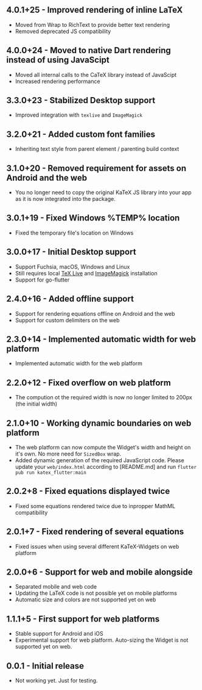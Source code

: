 ## 4.0.1+25 - Improved rendering of inline LaTeX

 * Moved from Wrap to RichText to provide better text rendering
 * Removed deprecated JS compatibility

## 4.0.0+24 - Moved to native Dart rendering instead of using JavaScipt

 * Moved all internal calls to the CaTeX library instead of JavaScipt
 * Increased rendering performance

## 3.3.0+23 - Stabilized Desktop support

 * Improved integration with `texlive` and `ImageMagick`

## 3.2.0+21 - Added custom font families

 * Inheriting text style from parent element / parenting build context

## 3.1.0+20 - Removed requirement for assets on Android and the web

 * You no longer need to copy the original KaTeX JS library into your app as it is now integrated into the package.

## 3.0.1+19 - Fixed Windows %TEMP% location

 * Fixed the temporary file's location on Windows

## 3.0.0+17 - Initial Desktop support

 * Support Fuchsia, macOS, Windows and Linux
 * Still requires local [TeX Live](https://www.tug.org/texlive/) and [ImageMagick](https://imagemagick.org/index.php) installation
 * Support for go-flutter

## 2.4.0+16 - Added offline support

 * Support for rendering equations offline on Android and the web
 * Support for custom delimiters on the web

## 2.3.0+14 - Implemented automatic width for web platform

 * Implemented automatic width for the web platform

## 2.2.0+12 - Fixed overflow on web platform

 * The compution ot the required width is now no longer limited to 200px (the initial width)

## 2.1.0+10 - Working dynamic boundaries on web platform

 * The web platform can now compute the Widget's width and height on it's own. No more need for `SizedBox` wrap.
 * Added dynamic generation of the required JavaScript code. Please update your `web/index.html` according to [README.md] and run `flutter pub run katex_flutter:main`

## 2.0.2+8 - Fixed equations displayed twice

 * Fixed some equations rendered twice due to inpropper MathML compatibility

## 2.0.1+7 - Fixed rendering of several equations

 * Fixed issues when using several different KaTeX-Widgets on web platform

## 2.0.0+6 - Support for web and mobile alongside

 * Separated mobile and web code
 * Updating the LaTeX code is not possible yet on mobile platforms
 * Automatic size and colors are not supported yet on web

## 1.1.1+5 - First support for web platforms

* Stable support for Android and iOS
* Experimental support for web platform. Auto-sizing the Widget is not supported yet on web.

## 0.0.1 - Initial release

* Not working yet. Just for testing.
